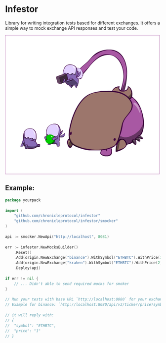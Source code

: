 # Infestor
Library for writing integration tests based for different exchanges.
It offers a simple way to mock exchange API responses and test your code.

![Infestor logo!](/infestor.png "Infestor")

## Example:

```go
package yourpack

import (
	"github.com/chronicleprotocol/infestor"
	"github.com/chronicleprotocol/infestor/smocker"
)

api := smocker.NewApi("http://localhost", 8081)

err := infestor.NewMocksBuilder()
    .Reset()
    .Add(origin.NewExchange("binance").WithSymbol("ETHBTC").WithPrice(1))
    .Add(origin.NewExchange("kraken").WithSymbol("ETHBTC").WithPrice(2))
    .Deploy(api)

if err != nil {
	// ... Didn't able to send required mocks for smoker
}

// Run your tests with base URL `http://localhost:8080` for your exchanges
// Example for binance: `http://localhost:8080/api/v3/ticker/price?symbol=ETHBTC`

// it will reply with:
// {
//  "symbol": "ETHBTC",
//  "price": "1"
// }
```